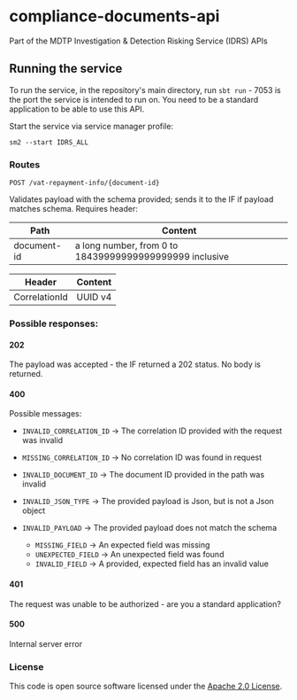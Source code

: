 
# compliance-documents-api
Part of the MDTP Investigation & Detection Risking Service (IDRS) APIs

## Running the service
To run the service, in the repository's main directory, run `sbt run` - 7053 is the port the service is intended to run on.
You need to be a standard application to be able to use this API.

Start the service via service manager profile:
```
sm2 --start IDRS_ALL  
```

### Routes
    POST /vat-repayment-info/{document-id}
    
Validates payload with the schema provided; sends it to the IF if payload matches schema. Requires header:

Path | Content
-----|--------
document-id | a long number, from 0 to 18439999999999999999 inclusive

Header | Content
-------|--------
CorrelationId | UUID v4

    
### Possible responses:
   
  
#### 202

The payload was accepted - the IF returned a 202 status. No body is returned.
  
#### 400

Possible messages:

   * `INVALID_CORRELATION_ID` -> The correlation ID provided with the request was invalid
   
   *  `MISSING_CORRELATION_ID` -> No correlation ID was found in request 
   *  `INVALID_DOCUMENT_ID` -> The document ID provided in the path was invalid
   *  `INVALID_JSON_TYPE` -> The provided payload is Json, but is not a Json object
   *  `INVALID_PAYLOAD` -> The provided payload does not match the schema
      * `MISSING_FIELD` -> An expected field was missing
      * `UNEXPECTED_FIELD` -> An unexpected field was found
      * `INVALID_FIELD` -> A provided, expected field has an invalid value
      
      
#### 401

The request was unable to be authorized - are you a standard application?

#### 500

Internal server error
   
    

### License

This code is open source software licensed under the [Apache 2.0 License]("http://www.apache.org/licenses/LICENSE-2.0.html").
